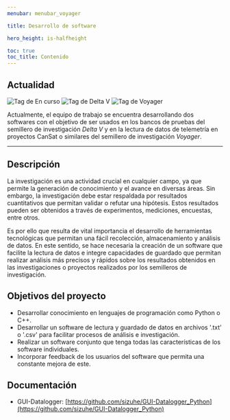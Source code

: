 ```yaml
---
menubar: menubar_voyager

title: Desarrollo de software

hero_height: is-halfheight

toc: true
toc_title: Contenido
---
```

<link href="../../../assets/css/custom.css" rel="stylesheet" type="text/css">
<style>
  .hero.is-primary.is-bold {
    background-color: #1d4b73ff;
    background-image: none;
  }
</style>


## Actualidad
<img class="badges" src="https://img.shields.io/badge/-En%20curso-FFDD56" alt="Tag de En curso">
<img class="badges" src="https://img.shields.io/badge/-Delta%20V-FF4800" alt="Tag de Delta V">
<img class="badges" src="https://img.shields.io/badge/-Voyager-1D4B73" alt="Tag de Voyager">

Actualmente, el equipo de trabajo se encuentra desarrollando dos softwares con el objetivo de ser usados en los bancos de pruebas del semillero de investigación *Delta V* y en la lectura de datos de telemetría en proyectos CanSat o similares del semillero de investigación *Voyager*.

---

## Descripción
La investigación es una actividad crucial en cualquier campo, ya que permite la generación de conocimiento y el avance en diversas áreas. Sin embargo, la investigación debe estar respaldada por resultados cuantitativos que permitan validar o refutar una hipótesis. Estos resultados pueden ser obtenidos a través de experimentos, mediciones, encuestas, entre otros.

Es por ello que resulta de vital importancia el desarrollo de herramientas tecnológicas que permitan una fácil recolección, almacenamiento y análisis de datos. En este sentido, se hace necesaria la creación de un software que facilite la lectura de datos e integre capacidades de guardado que permitan realizar análisis más precisos y rápidos sobre los resultados obtenidos en las investigaciones o proyectos realizados por los semilleros de investigación.

## Objetivos del proyecto
- Desarrollar conocimiento en lenguajes de programación como Python o C++.
- Desarrollar un software de lectura y guardado de datos en archivos '.txt' o '.csv' para facilitar procesos de análisis e investigación.
- Realizar un software conjunto que tenga todas las características de los software individuales.
- Incorporar feedback de los usuarios del software que permita una constante mejora de este.


## Documentación
- GUI-Datalogger: [https://github.com/sizuhe/GUI-Datalogger_Python](https://github.com/sizuhe/GUI-Datalogger_Python)